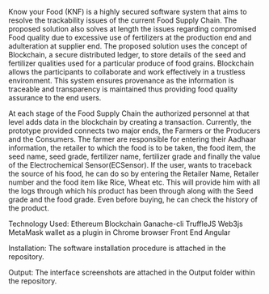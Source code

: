 Know your Food (KNF) is a highly secured software system that aims to resolve the trackability issues of the current Food Supply Chain.
The proposed solution also solves at length the issues regarding compromised Food quality due to excessive use of fertilizers at the production end and adulteration at supplier end.
The proposed solution uses the concept of Blockchain, a secure distributed ledger, to store details of the seed and fertilizer qualities used for a particular produce of food grains. Blockchain allows the participants to collaborate and work effectively in a trustless environment. This system ensures provenance as the information is traceable and transparency is maintained thus providing food quality assurance to the end users.

At each stage of the Food Supply Chain the authorized personnel at that level adds data in the blockchain by creating a transaction. Currently, the prototype provided connects two major ends, the Farmers or the Producers and the Consumers. The farmer are responsible for entering their Aadhaar information, the retailer to which the food is to be taken, the food item, the seed name,  seed grade, fertilizer name, fertilizer grade and finally the value of the Electrochemical Sensor(ECSensor). If the user, wants to traceback the source of his food, he can do so by entering the Retailer Name, Retailer number and the food item like Rice, Wheat etc. This will provide him with all the logs through which his product has been through along with the Seed grade and the food grade. Even before buying, he can check the history of the product. 

Technology Used:
Ethereum Blockchain
    Ganache-cli
    TruffleJS
    Web3js
    MetaMask wallet as a plugin in Chrome browser
Front End
    Angular 
  
Installation:
The software installation procedure is attached in the repository.

Output:
The interface screenshots are attached in the Output folder within the repository.


